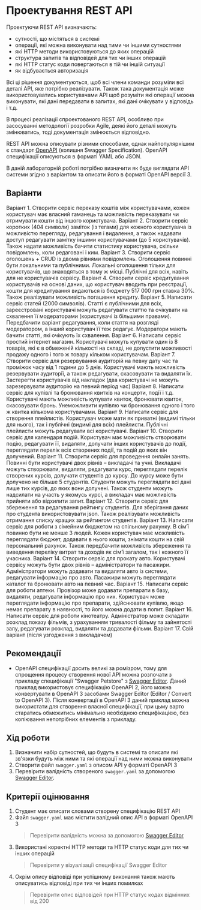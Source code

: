 # Проектування REST API

Проектуючи REST API визначають: 
* сутності, що містяться в системі 
* операції, які можна виконувати над тими чи іншими сутностями
* які HTTP методи використовуються до яких операцій
* структура запитів та відповідей для тих чи інших операцій
* які HTTP статус коди повертаються в тій чи іншій ситуації
* як відбувається авторизація

Всі ці рішення документуються, щоб всі члени команди розуміли всі деталі API, яке потрібно реалізувати. Також така документація може використовуватись користувачами API щоб розуміти які операції можна виконувати, які дані передавати в запитах, які дані очікувати у відповідь і т.д.

В процесі реалізації спроектованого REST API, особливо при засосуванні методології розробки Agile, деякі його деталі можуть змінюватись, тоді документація змінюється відповідно.

REST API можна описувати різними способами, однак найпопулярнішим є стандарт [OpenAPI](https://swagger.io/specification/) (колишня Swagger Specification). OpenAPI специфікації описуються в форматі YAML або JSON.

В даній лабораторній роботі потрібно визначити як буде виглядати API системи згідно з варіантом та описати його в форматі OpenAPI версії 3.

## Варіанти

Варіант 1. Створити сервіс переказу коштів між користувачами, кожен користувач має власний гаманець та можливість переказувати чи отримувати кошти від іншого користувача. 
Варіант 2. Створити сервіс коротких (404 символи) заміток (із тегами) для кожного користувача із можливістю перегляду, редагування і видалення, а також надавати доступ редагувати замітку іншими користувачами (до 5 користувачів). Також надати можливість бачити статистику користувача, скільки повідомлень, коли редаговані і ким. 
Варіант 3. Створити сервіс оголошень + CRUD із двома рівнями повідомлень. Оголошення повинні бути локальними та публічними. Локальні оголошення тільки для користувачів, що знаходяться в тому ж місці. Публічні для всіх, навіть для не користувачів сервісу. 
Варіант 4. Створити сервіс кредитування користувачів на основі даних, що користувач вводить при реєстрації, кошти для кредитування видаються із бюджету 517 000 грн ставка 30%. Також реалізувати можливість погашення кредиту. 
Варіант 5. Написати сервіс статей (2000 символів). Статті є публічними для всіх, зареєстровані користувачі можуть редагувати статтю та очікувати на схвалення її модераторами (користувачі із більшими правами). Передбачити варіант редагування, коли стаття на розгляді модератором, а інший користувач її теж редагує. Модератори мають бачити статті, які очікують їх схвалення. 
Варіант 6. Написати сервіс простий інтернет магазин. Користувачі можуть купувати один із 8 товарів, які є в обмеженій кількості на складі, не допустити можливості продажу одного і того ж товару кільком користувачам. 
Варіант 7. Створити сервіс для резервування аудиторій на певну дату час та проміжок часу від 1 години до 5 днів. Користувачі мають можливість резервувати аудиторії, а також редагувати, скасовувати та видаляти їх. Застерегти користувачів від накладок (два користувачі не можуть зарезервувати аудиторію на певний період час) 
Варіант 8. Написати сервіс для купівлі та бронювання квитків на концерти, події і т.д. Користувачі мають можливість купувати квиток, бронювати квиток, скасовувати бронь. Унеможливити купівлю чи бронювання одного і того ж квитка кількома користувачами. 
Варіант 9. Написати сервіс для створення плейлистів. Користувач може мати як приватні (видимі тільки для нього), так і публічні (видимі для всіх) плейлисти. Публічні плейлисти можуть редагувати всі користувачі. 
Варіант 10. Створити сервіс для календаря подій. Користувач має можливість створювати подію, редагувати її, видаляти, долучати інших користувачів до події, переглядати перелік всіх створених події, та подій до яких він долучений. 
Варіант 11. Створити сервіс для проведення онлайн занять. Повинні бути користувачі двох рівнів – викладачі та учні. Викладачі можуть створювати, видаляти, редагувати курс, переглядати перелік створених курсів, долучати студентів до курсу. До курсу може бути долучено не більше 5 студентів. Студенти можуть переглядати всі дані лише тих курсів, до яких вони долучені. Також студенти можуть надсилати на участь у якомусь курсі, а викладач має можливість прийняти або відхилити запит. 
Варіант 12. Створити сервіс для збереження та редагування рейтингу студентів. Для зберігання даних про студента використовувати json. Також реалізувати можливість отримання списку кращих за рейтингом студентів. 
Варіант 13. Написати сервіс для роботи з сімейним бюджетом на спільному рахунку. В сім’ї повинно бути не менше 3 людей. Кожен користувач має можливість переглядати бюджет, додавати в нього кошти, знімати кошти на свій персональний рахунок. Також передбачити можливість збереження та виведення переліку витрат та доходів як сім’ї загалом, так і кожного її учасника. 
Варіант 14. Створити сервіс для прокату авто. Користувачі сервісу можуть бути двох рівнів – адміністратори та пасажири. Адміністратори можуть додавати та видаляти авто із системи, редагувати інформацію про авто. Пасажири можуть переглядати каталог та бронювати авто на певний час. 
Варіант 15. Написати сервіс для роботи аптеки. Провізор може додавати препарати в базу, видаляти, редагувати інформацію про них. Користувач може переглядати інформацію про препарати, здійснювати купівлю, якщо немає препарату в наявності, то його можна додати в попит. 
Варіант 16. Написати сервіс для роботи кінотеатру. Адміністратор може складати розклад показу фільмів, з урахуванням тривалості фільму та зайнятості залу, редагувати розклад, видаляти та додавати фільми. 
Варіант 17. Свій варіант (після узгодження з викладачем)

## Рекомендації

* OpenAPI специфікації досить великі за ромізром, тому для спрощення процесу створення нової API можна розпочати з прикладу специфікації "Swagger Petstore" з [Swagger Editor](https://editor.swagger.io). Даний приклад використовує специфікацію OpenAPI 2, його можна конвертувати в OpenAPI 3 засобами Swagger Editor (Editor / Convert to OpenAPI 3). Після конвертації в OpenAPI 3 даний приклад можна використати для створення власної специфікації, при цьму варто старатись обмежитись мінімально необхідною специфікацією, без копіювання непотрібних елементів з прикладу.

## Хід роботи

1. Визначити набір сутностей, що будуть в системі та описати які зв'язки будуть між ними та які операції над ними можна виконувати
2. Створити файл `swagger.yaml` з описом API у форматі OpenAPI 3
3. Перевірити валідність створеного `swagger.yaml` за допомогою [Swagger Editor](https://editor.swagger.io).

## Критерії оцінювання

1. Студент має описати словами створену специфікацію REST API
2. Файл `swagger.yaml` має містити валідний опис API в форматі OpenAPI 3
    > Перевірити валідність можна за допомогою [Swagger Editor](https://editor.swagger.io)
3. Використані коректні HTTP методи та HTTP статус коди для тих чи інших операцій
    > Перевірити у візуалізації специфікації Swagger Editor
4. Окрім опису відповіді при успішному виконання також мають описуватись відповіді при тих чи інших помилках
    > Перевірити опис відповідей при HTTP статус кодах відмінних від 200
